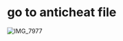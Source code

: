 # go to anticheat file
![IMG_7977](https://user-images.githubusercontent.com/121769974/222688165-7a63b2bb-1b9a-4001-b328-709ed95a22b8.jpg)


